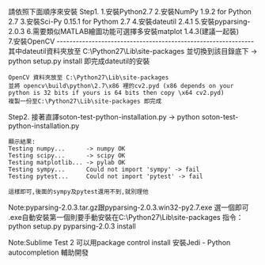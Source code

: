 請依照下面順序來安裝
Step1.
	1.安裝Python2.7
	2.安裝NumPy 1.9.2 for Python 2.7
	3.安裝Sci-Py 0.15.1 for Pythom 2.7
	4.安裝dateutil 2.4.1
	5.安裝pyparsing-2.0.3
	6.需要類似MATLAB繪圖功能可選擇多安裝matplot 1.4.3(建議一起裝)  
	7.安裝OpenCV
	--------------------------------------------------------------
	其中dateutil資料夾放至 C:\Python27\Lib\site-packages
	並切換到該目錄底下
	→ python setup.py install
	即完成dateutil的安裝

	OpenCV 資料夾放至 C:\Python27\Lib\site-packages
	並將 opencv\build\python\2.7\x86 裡的cv2.pyd (x86 depends on your python is 32 bits if yours is 64 bits then copy \x64 cv2.pyd)
	複製一份至C:\Python27\Lib\site-packages 即完成

Step2.
	接著直譯soton-test-python-installation.py
	→ python soton-test-python-installation.py

	顯示結果:
	Testing numpy...      -> numpy OK
	Testing scipy...      -> scipy OK
	Testing matplotlib... -> pylab OK
	Testing sympy...      Could not import 'sympy' -> fail
	Testing pytest...     Could not import 'pytest' -> fail

	這樣即可,後面的sympy及pytest還用不到,就別理他



Note:pyparsing-2.0.3.tar.gz跟pyparsing-2.0.3.win32-py2.7.exe
選一個即可
.exe自動安裝第一個則要手動安裝在C:\Python27\Lib\site-packages
指令：python setup.py pyparsing-2.0.3 install

Note:Sublime Test 2
可以用package control install 安裝Jedi - Python autocompletion
輔助開發